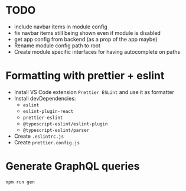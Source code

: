 # TODO
- include navbar items in module config
- fix navbar items still being shown even if module is disabled
- get app config from backend (as a prop of the app maybe)
- Rename module config path to root
- Create module specific interfaces for having autocomplete on paths

# Formatting with prettier + eslint
- Install VS Code extension `Prettier ESLint` and use it as formatter
- Install devDependencies:
    - `eslint`
    - `eslint-plugin-react`
    - `prettier-eslint`
    - `@typescript-eslint/eslint-plugin`
    - `@typescript-eslint/parser`
- Create `.eslintrc.js`
- Create `prettier.config.js`

# Generate GraphQL queries
`npm run gen`